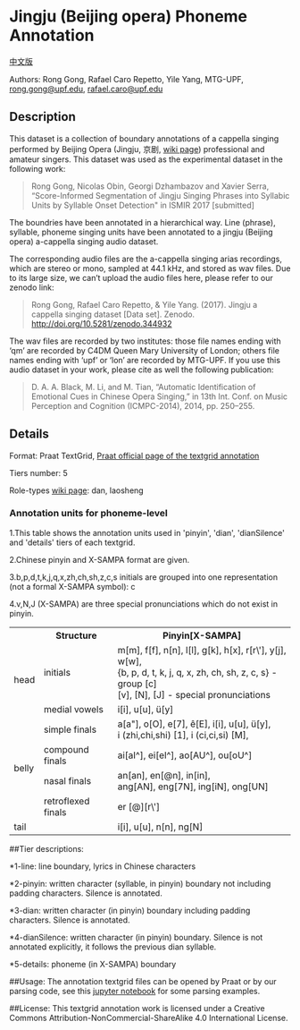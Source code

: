 # Jingju (Beijing opera) Phoneme Annotation

[中文版](https://github.com/ronggong/jingjuPhonemeAnnotation/blob/master/READMEC.md)

Authors: Rong Gong, Rafael Caro Repetto, Yile Yang, MTG-UPF, rong.gong@upf.edu, rafael.caro@upf.edu

## Description
This dataset is a collection of boundary annotations of a cappella singing performed by Beijing Opera (Jingju, 京剧, [wiki page](https://en.wikipedia.org/wiki/Peking_opera)) professional and amateur singers. This dataset was used as the experimental dataset in the following work:

>Rong Gong, Nicolas Obin, Georgi Dzhambazov and Xavier Serra, “Score-Informed Segmentation of Jingju Singing Phrases into Syllabic Units by Syllable Onset Detection" in ISMIR 2017 [submitted]

The boundries have been annotated in a hierarchical way. Line (phrase), syllable, phoneme singing units have been annotated to a jingju (Beijing opera) a-cappella singing audio dataset.

The corresponding audio files are the a-cappella singing arias recordings, which are stereo or mono, sampled at 44.1 kHz, and stored as wav files. Due to its large size, we can’t upload the audio files here, please refer to our zenodo link:

>Rong Gong, Rafael Caro Repetto, & Yile Yang. (2017). Jingju a cappella singing dataset [Data set]. Zenodo. http://doi.org/10.5281/zenodo.344932

The wav files are recorded by two institutes: those file names ending with ‘qm’ are recorded by C4DM Queen Mary University of London; others file names ending with ‘upf’ or ‘lon’ are recorded by MTG-UPF. If you use this audio dataset in your work, please cite as well the following publication:
 
>D. A. A. Black, M. Li, and M. Tian, “Automatic Identification of Emotional Cues in Chinese Opera Singing,” in 13th Int. Conf. on Music Perception and Cognition (ICMPC-2014), 2014, pp. 250–255.

## Details

Format: 	Praat TextGrid, [Praat official page of the textgrid annotation](http://www.fon.hum.uva.nl/praat/manual/Intro_7__Annotation.html)

Tiers number:	5

Role-types [wiki page](https://en.wikipedia.org/wiki/Peking_opera#Classification_of_performers_and_roles): dan, laosheng

### Annotation units for phoneme-level

1.This table shows the annotation units used in 'pinyin', 'dian', 'dianSilence' and 'details' tiers of each textgrid.

2.Chinese pinyin and X-SAMPA format are given. 

3.b,p,d,t,k,j,q,x,zh,ch,sh,z,c,s initials are grouped into one representation (not a formal X-SAMPA symbol): c  

4.v,N,J (X-SAMPA) are three special pronunciations which do not exist in pinyin.

<dl>
<table>
  <tr>
    <th></th>
    <th>Structure</th>
    <th>Pinyin[X-SAMPA]</th>
  </tr>
  <tr>
    <td rowspan="2">head</td>
    <td>initials</td>
    <td>m[m], f[f], n[n], l[l], g[k], h[x], r[r\'], y[j], w[w],<br>{b, p, d, t, k, j, q, x, zh, ch, sh, z, c, s} - group [c]<br>[v], [N], [J] - special pronunciations</td>
  </tr>
  <tr>
    <td>medial vowels</td>
    <td>i[i], u[u], ü[y]</td>
  </tr>
  <tr>
    <td rowspan="4">belly</td>
    <td>simple finals</td>
    <td>a[a"], o[O], e[7], ê[E], i[i], u[u], ü[y],<br>i (zhi,chi,shi) [1], i (ci,ci,si) [M],</td>
  </tr>
  <tr>
    <td>compound finals</td>
    <td>ai[aI^], ei[eI^], ao[AU^], ou[oU^]</td>
  </tr>
  <tr>
    <td>nasal finals</td>
    <td>an[an], en[@n], in[in],<br>ang[AN], eng[7N], ing[iN], ong[UN]</td>
  </tr>
  <tr>
    <td>retroflexed finals</td>
    <td>er [@][r\']</td>
  </tr>
  <tr>
    <td>tail</td>
    <td></td>
    <td>i[i], u[u], n[n], ng[N]</td>
  </tr>
</table>
</dl>

##Tier descriptions:

*1-line:         line boundary, lyrics in Chinese characters

*2-pinyin:       written character (syllable, in pinyin) boundary not including padding characters. Silence is annotated.  

*3-dian:         written character (in pinyin) boundary including padding characters. Silence is annotated.

*4-dianSilence:  written character (in pinyin) boundary. Silence is not annotated explicitly, it follows the previous dian syllable.  

*5-details:      phoneme (in X-SAMPA) boundary

##Usage:
The annotation textgrid files can be opened by Praat or by our parsing code, see this [jupyter notebook](https://github.com/ronggong/jingjuPhonemeAnnotation/blob/master/pycode/demo.ipynb) for some parsing examples.

##License:
This textgrid annotation work is licensed under a Creative Commons Attribution-NonCommercial-ShareAlike 4.0 International License.
